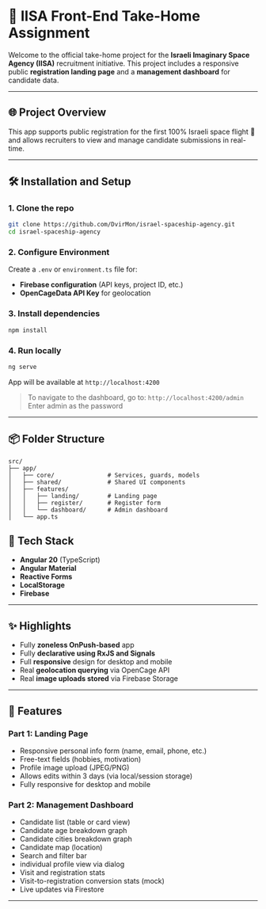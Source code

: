 # 🚀 IISA Front-End Take-Home Assignment

Welcome to the official take-home project for the **Israeli Imaginary Space Agency (IISA)** recruitment initiative. This project includes a responsive public **registration landing page** and a **management dashboard** for candidate data.

---

## 🌐 Project Overview

This app supports public registration for the first 100% Israeli space flight 🚀 and allows recruiters to view and manage candidate submissions in real-time.

---

## 🛠 Installation and Setup

### 1. Clone the repo

```bash
git clone https://github.com/DvirMon/israel-spaceship-agency.git
cd israel-spaceship-agency
```

### 2. Configure Environment

Create a `.env` or `environment.ts` file for:

- **Firebase configuration** (API keys, project ID, etc.)
- **OpenCageData API Key** for geolocation

### 3. Install dependencies

```bash
npm install
```

### 4. Run locally

```bash
ng serve
```

App will be available at `http://localhost:4200`

> To navigate to the dashboard, go to: `http://localhost:4200/admin`
> Enter admin as the password

---

## 📦 Folder Structure

```
src/
├── app/
│   ├── core/               # Services, guards, models
│   ├── shared/             # Shared UI components
│   ├── features/
│   │   ├── landing/        # Landing page
│   │   ├── register/       # Register form
│   │   └── dashboard/      # Admin dashboard
│   └── app.ts
```

## 🧩 Tech Stack

- **Angular 20** (TypeScript)
- **Angular Material**
- **Reactive Forms**
- **LocalStorage**
- **Firebase**

---

## ✨ Highlights

- Fully **zoneless OnPush-based** app
- Fully **declarative using RxJS and Signals**
- Full **responsive** design for desktop and mobile
- Real **geolocation querying** via OpenCage API
- Real **image uploads stored** via Firebase Storage

---

## 🎯 Features

### Part 1: Landing Page

- Responsive personal info form (name, email, phone, etc.)
- Free-text fields (hobbies, motivation)
- Profile image upload (JPEG/PNG)
- Allows edits within 3 days (via local/session storage)
- Fully responsive for desktop and mobile

### Part 2: Management Dashboard

- Candidate list (table or card view)
- Candidate age breakdown graph
- Candidate cities breakdown graph
- Candidate map (location)
- Search and filter bar
- individual profile view via dialog
- Visit and registration stats
- Visit-to-registration conversion stats (mock)
- Live updates via Firestore

---
